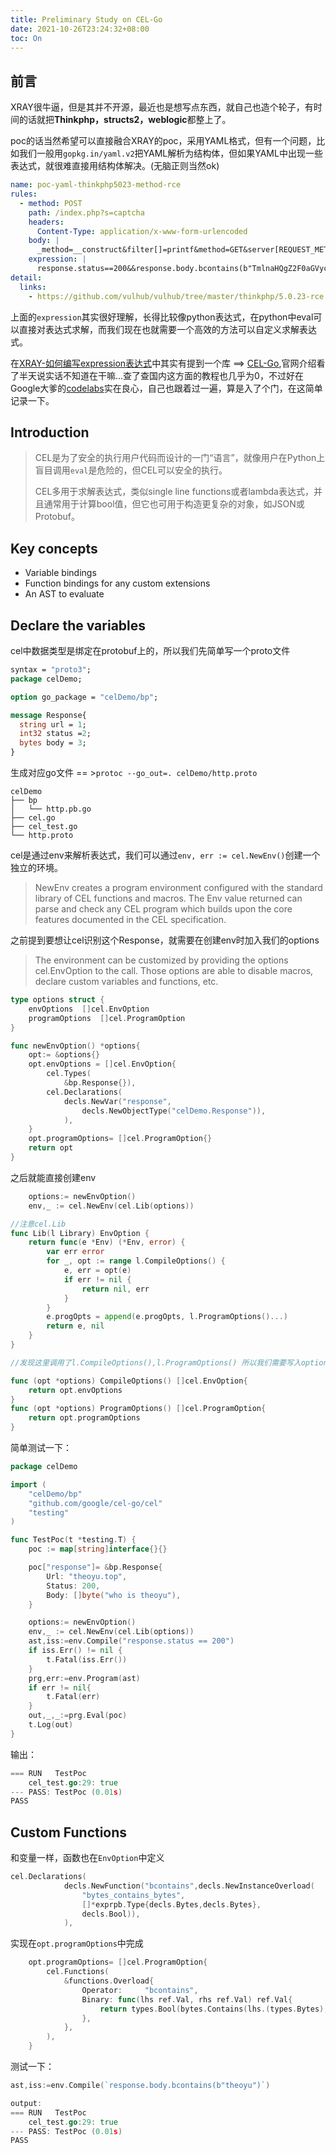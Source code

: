 ```yaml
---
title: Preliminary Study on CEL-Go
date: 2021-10-26T23:24:32+08:00
toc: On
---
```


## 前言

XRAY很牛逼，但是其并不开源，最近也是想写点东西，就自己也造个轮子，有时间的话就把**Thinkphp，structs2，weblogic**都整上了。

poc的话当然希望可以直接融合XRAY的poc，采用YAML格式，但有一个问题，比如我们一般用`gopkg.in/yaml.v2`把YAML解析为结构体，但如果YAML中出现一些表达式，就很难直接用结构体解决。(无脑正则当然ok)

```yaml
name: poc-yaml-thinkphp5023-method-rce
rules:
  - method: POST
    path: /index.php?s=captcha
    headers:
      Content-Type: application/x-www-form-urlencoded
    body: |
      _method=__construct&filter[]=printf&method=GET&server[REQUEST_METHOD]=TmlnaHQgZ2F0aGVycywgYW5%25%25kIG5vdyBteSB3YXRjaCBiZWdpbnMu&get[]=1
    expression: |
      response.status==200&&response.body.bcontains(b"TmlnaHQgZ2F0aGVycywgYW5%kIG5vdyBteSB3YXRjaCBiZWdpbnMu1")
detail:
  links:
    - https://github.com/vulhub/vulhub/tree/master/thinkphp/5.0.23-rce
```

上面的`expression`其实很好理解，长得比较像python表达式，在python中eval可以直接对表达式求解，而我们现在也就需要一个高效的方法可以自定义求解表达式。

在[XRAY-如何编写expression表达式](https://docs.xray.cool/#/guide/poc?id=%e5%a6%82%e4%bd%95%e7%bc%96%e5%86%99expression%e8%a1%a8%e8%be%be%e5%bc%8f)中其实有提到一个库 ==> [CEL-Go](https://github.com/google/cel-go),官网介绍看了半天说实话不知道在干嘛...查了查国内这方面的教程也几乎为0，不过好在Google大爹的[codelabs](https://codelabs.developers.google.com/codelabs/cel-go/#0)实在良心，自己也跟着过一遍，算是入了个门，在这简单记录一下。

## Introduction

>CEL是为了安全的执行用户代码而设计的一门“语言”，就像用户在Python上盲目调用`eval`是危险的，但CEL可以安全的执行。
>
>CEL多用于求解表达式，类似single line functions或者lambda表达式，并且通常用于计算bool值，但它也可用于构造更复杂的对象，如JSON或Protobuf。

## Key concepts

- Variable bindings
- Function bindings for any custom extensions
- An AST to evaluate

## Declare the variables

cel中数据类型是绑定在protobuf上的，所以我们先简单写一个proto文件

```protobuf
syntax = "proto3";
package celDemo;

option go_package = "celDemo/bp";

message Response{
  string url = 1;
  int32 status =2;
  bytes body = 3;
}
```

生成对应go文件 == >`protoc --go_out=. celDemo/http.proto`

```
celDemo
├── bp
│   └── http.pb.go
├── cel.go 
├── cel_test.go 
└── http.proto
```
cel是通过env来解析表达式，我们可以通过`env, err := cel.NewEnv()`创建一个独立的环境。

> NewEnv creates a program environment configured with the standard library of CEL functions and macros. The Env value returned can parse and check any CEL program which builds upon the core features documented in the CEL specification.

之前提到要想让cel识别这个Response，就需要在创建env时加入我们的options

>The environment can be customized by providing the options cel.EnvOption to the call. Those options are able to disable macros, declare custom variables and functions, etc.

```go
type options struct {
	envOptions  []cel.EnvOption
	programOptions  []cel.ProgramOption
}

func newEnvOption() *options{
	opt:= &options{}
	opt.envOptions = []cel.EnvOption{
		cel.Types(
			&bp.Response{}),
		cel.Declarations(
			decls.NewVar("response",
				decls.NewObjectType("celDemo.Response")),
			),
	}
	opt.programOptions= []cel.ProgramOption{}
	return opt
}
```

之后就能直接创建env

```go
	options:= newEnvOption()
	env,_ := cel.NewEnv(cel.Lib(options))

//注意cel.Lib
func Lib(l Library) EnvOption {
	return func(e *Env) (*Env, error) {
		var err error
		for _, opt := range l.CompileOptions() {
			e, err = opt(e)
			if err != nil {
				return nil, err
			}
		}
		e.progOpts = append(e.progOpts, l.ProgramOptions()...)
		return e, nil
	}
}

//发现这里调用了l.CompileOptions(),l.ProgramOptions() 所以我们需要写入options的方法中：

func (opt *options) CompileOptions() []cel.EnvOption{
	return opt.envOptions
}
func (opt *options) ProgramOptions() []cel.ProgramOption{
	return opt.programOptions
}
```

简单测试一下：

```go
package celDemo

import (
	"celDemo/bp"
	"github.com/google/cel-go/cel"
	"testing"
)

func TestPoc(t *testing.T) {
	poc := map[string]interface{}{}

	poc["response"]= &bp.Response{
		Url: "theoyu.top",
		Status: 200,
		Body: []byte("who is theoyu"),
	}

	options:= newEnvOption()
	env,_ := cel.NewEnv(cel.Lib(options))
	ast,iss:=env.Compile("response.status == 200")
	if iss.Err() != nil {
		t.Fatal(iss.Err())
	}
	prg,err:=env.Program(ast)
	if err != nil{
		t.Fatal(err)
	}
	out,_,_:=prg.Eval(poc)
	t.Log(out)
}
```

输出：

```go
=== RUN   TestPoc
    cel_test.go:29: true
--- PASS: TestPoc (0.01s)
PASS
```


## Custom Functions

和变量一样，函数也在`EnvOption`中定义

```go
cel.Declarations(
			decls.NewFunction("bcontains",decls.NewInstanceOverload(
				"bytes_contains_bytes",
				[]*exprpb.Type{decls.Bytes,decls.Bytes},
				decls.Bool)),
			),
```

实现在`opt.programOptions`中完成

```go
	opt.programOptions= []cel.ProgramOption{
		cel.Functions(
			&functions.Overload{
				Operator:     "bcontains",
				Binary: func(lhs ref.Val, rhs ref.Val) ref.Val{
					return types.Bool(bytes.Contains(lhs.(types.Bytes),rhs.(types.Bytes)))
				},
			},
		),
	}
```

测试一下：

```go
ast,iss:=env.Compile(`response.body.bcontains(b"theoyu")`)

output:
=== RUN   TestPoc
    cel_test.go:29: true
--- PASS: TestPoc (0.01s)
PASS
```

